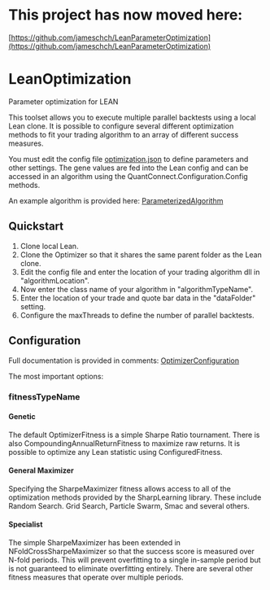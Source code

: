 # This project has now moved here:
[https://github.com/jameschch/LeanParameterOptimization](https://github.com/jameschch/LeanParameterOptimization)

# LeanOptimization
Parameter optimization for LEAN

This toolset allows you to execute multiple parallel backtests using a local Lean clone. It is possible to configure several different optimization methods to fit your trading algorithm to an array of different success measures. 

You must edit the config file [optimization.json](https://github.com/jameschch/LeanOptimization/blob/master/Optimization/optimization.json) to define parameters and other settings. The gene values are fed into the Lean config and can be accessed in an algorithm using the QuantConnect.Configuration.Config methods.

An example algorithm is provided here: [ParameterizedAlgorithm](https://github.com/jameschch/LeanOptimization/blob/master/Optimization.Example/ParameterizedAlgorithm.cs)

## Quickstart
1. Clone local Lean.
2. Clone the Optimizer so that it shares the same parent folder as the Lean clone.
3. Edit the config file and enter the location of your trading algorithm dll in "algorithmLocation".
4. Now enter the class name of your algorithm in "algorithmTypeName".
5. Enter the location of your trade and quote bar data in the "dataFolder" setting.
6. Configure the maxThreads to define the number of parallel backtests.

## Configuration

Full documentation is provided in comments: [OptimizerConfiguration](https://github.com/jameschch/LeanOptimization/blob/master/Optimization/OptimizerConfiguration.cs)

The most important options:

### fitnessTypeName

#### Genetic
The default OptimizerFitness is a simple Sharpe Ratio tournament. There is also CompoundingAnnualReturnFitness to maximize raw returns. It is possible to optimize any Lean statistic using ConfiguredFitness.

#### General Maximizer
Specifying the SharpeMaximizer fitness allows access to all of the optimization methods provided by the SharpLearning library. These include Random Search. Grid Search, Particle Swarm, Smac and several others.

#### Specialist
The simple SharpeMaximizer has been extended in NFoldCrossSharpeMaximizer so that the success score is measured over N-fold periods. This will prevent overfitting to a single in-sample period but is not guaranteed to eliminate overfitting entirely. 
There are several other fitness measures that operate over multiple periods.

